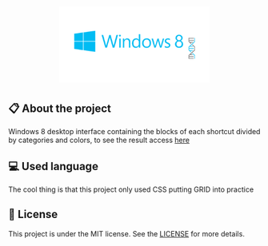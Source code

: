 
<h1 align="center">
    <img src="./imagens/icon-repo-windows.png" alt="Workspace Windows clone by Jhony Walker" width="300px" />
</h1>

## :clipboard: About the project

Windows 8 desktop interface containing the blocks of each shortcut divided by categories and colors, to see the result access [here](https://jhonywalker-pixel.github.io/windows-8-workspace-clone/)

## :computer: Used language

The cool thing is that this project only used CSS putting GRID into practice

## :book: License

This project is under the MIT license. See the [LICENSE](LICENSE.md) for more details.

